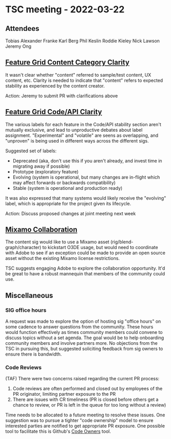 # TSC meeting - 2022-03-22

## Attendees

Tobias Alexander Franke
Karl Berg
Phil Keslin
Roddie Kieley
Nick Lawson
Jeremy Ong

## [Feature Grid Content Category Clarity](https://github.com/o3de/tsc/issues/22#issuecomment-1075248862)

It wasn't clear whether "content" referred to sample/test content, UX content, etc. Clarity is needed to indicate that "content" refers to expected stability as experienced by the content creator.

Action: Jeremy to submit PR with clarifications above

## [Feature Grid Code/API Clarity](https://github.com/o3de/tsc/issues/22#issuecomment-1075248862)

The various labels for each feature in the Code/API stability section aren't mutually exclusive, and lead to unproductive debates about label assignment.
"Experimental" and "volatile" are seens as overlapping, and "unproven" is being used in different ways across the different sigs.

Suggested set of labels:

- Deprecated (aka, don't use this if you aren't already, and invest time in migrating away if possible)
- Prototype (exploratory feature)
- Evolving (system is operational, but many changes are in-flight which may affect forwards or backwards compatibility)
- Stable (system is operational and production ready)

It was also expressed that many systems would likely receive the "evolving" label, which is appropriate for the project given its lifecycle.

Action: Discuss proposed changes at joint meeting next week

## [Mixamo Collaboration](https://github.com/o3de/tsc/issues/22#issuecomment-1068974416)

The content sig would like to use a Mixamo asset (rig/blend-graph/character) to kickstart O3DE usage, but would need to coordinate with Adobe to see if an exception could be made to provide an open source asset without the existing Mixamo license restrictions.

TSC suggests engaging Adobe to explore the collaboration opportunity. It'd be great to have a robust mannequin that members of the community could use.

## Miscellaneous

### SIG office hours

A request was made to explore the option of hosting sig "office hours" on some cadence to answer questions from the community. These hours would function effectively as times community members could convene to discuss topics without a set agenda. The goal would be to help onboarding community members and involve partners more. No objections from the TSC in pursuing this, but suggested soliciting feedback from sig owners to ensure there is bandwidth.

### Code Reviews

(TAF) There were two concerns raised regarding the current PR process:

1. Code reviews are often performed and closed out by employees of the PR originator, limiting partner exposure to the PR
2. There are issues with CR timeliness (PR is closed before others get a chance to review, or PR is left in the queue for too long without a review)

Time needs to be allocated to a future meeting to resolve these issues. One suggestion was to pursue a tighter "code ownership" model to ensure interested parties are notified to get appropriate PR exposure. One possible tool to facilitate this is Github's [Code Owners](https://docs.github.com/en/repositories/managing-your-repositorys-settings-and-features/customizing-your-repository/about-code-owners) tool.
